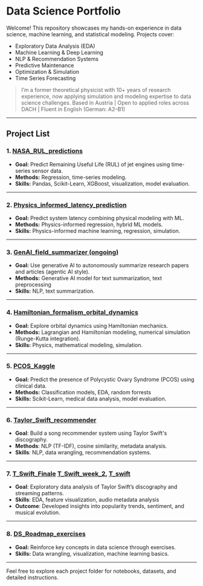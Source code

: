 # Data Science Portfolio

Welcome! This repository showcases my hands-on experience in data science, machine learning, and statistical modeling. Projects cover:

* Exploratory Data Analysis (EDA)
* Machine Learning & Deep Learning
* NLP & Recommendation Systems
* Predictive Maintenance
* Optimization & Simulation
* Time Series Forecasting

> I’m a former theoretical physicist with 10+ years of research experience, now applying simulation and modeling expertise to data science challenges.
> Based in Austria | Open to applied roles across DACH | Fluent in English (German: A2–B1)

---

## Project List

### 1. [NASA_RUL_predictions](https://github.com/suchitakulkarni/DataScience/tree/main/NASA_RUL_predictions)

* **Goal:** Predict Remaining Useful Life (RUL) of jet engines using time-series sensor data.
* **Methods:** Regression, time-series modeling.
* **Skills:** Pandas, Scikit-Learn, XGBoost, visualization, model evaluation.
---

### 2. [Physics_informed_latency_prediction](https://github.com/suchitakulkarni/DataScience/tree/main/Physics_Informed_Latency_Prediction)

* **Goal:** Predict system latency combining physical modeling with ML.
* **Methods:** Physics-informed regression, hybrid ML models.
* **Skills:** Physics-informed machine learning, regression, simulation.

---
### 3. [GenAI_field_summarizer (ongoing)](https://github.com/suchitakulkarni/DataScience/tree/main/GenAI_field_summariser)

* **Goal:** Use generative AI to autonomously summarize research papers and articles (agentic AI style).
* **Methods:** Generative AI model for text summarization, text preprocessing
* **Skills:** NLP, text summarization.

---
### 4. [Hamiltonian_formalism_orbital_dynamics](https://github.com/suchitakulkarni/DataScience/tree/main/Hamiltonian_formalism_orbital_dynamics)

* **Goal:** Explore orbital dynamics using Hamiltonian mechanics.
* **Methods:** Lagrangian and Hamiltonian modeling, numerical simulation (Runge-Kutta integration).
* **Skills:** Physics, mathematical modeling, simulation.
---
### 5. [PCOS_Kaggle](https://github.com/suchitakulkarni/DataScience/tree/main/PCOS_Kaggle)

* **Goal:** Predict the presence of Polycystic Ovary Syndrome (PCOS) using clinical data.
* **Methods:** Classification models, EDA, random forrests 
* **Skills:** Scikit-Learn, medical data analysis, model evaluation.
---

### 6. [Taylor_Swift_recommender](https://github.com/suchitakulkarni/DataScience/tree/main/Taylor_Swift_recommender)
- **Goal**: Build a song recommender system using Taylor Swift's discography.
- **Methods**: NLP (TF-IDF), cosine similarity, metadata analysis.
- **Skills**: NLP, data wrangling, recommendation systems.
---

### 7. [T_Swift_Finale](https://github.com/suchitakulkarni/DataScience/tree/main/T_Swift_Finale) [T_Swift_week_2](https://github.com/suchitakulkarni/DataScience/tree/main/T_Swift_week_2), [T_swift](https://github.com/suchitakulkarni/DataScience/tree/main/T_Swift)
- **Goal**: Exploratory data analysis of Taylor Swift’s discography and streaming patterns.  
- **Skills**: EDA, feature visualization, audio metadata analysis  
- **Outcome**: Developed insights into popularity trends, sentiment, and musical evolution.
---
### 8. [DS_Roadmap_exercises](https://github.com/suchitakulkarni/DataScience/tree/main/DS_roadmap_exercises)

* **Goal:** Reinforce key concepts in data science through exercises.
* **Skills:** Data wrangling, visualization, machine learning basics.

---

Feel free to explore each project folder for notebooks, datasets, and detailed instructions.